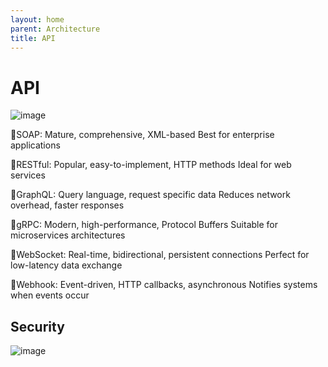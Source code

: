 ```yaml
---
layout: home
parent: Architecture
title: API
---
```


# API

![image](https://user-images.githubusercontent.com/11530478/235827733-1acb61f3-2a9e-41b2-90c2-4ebbbb91602b.png)

🔹SOAP:
Mature, comprehensive, XML-based
Best for enterprise applications

🔹RESTful:
Popular, easy-to-implement, HTTP methods
Ideal for web services

🔹GraphQL:
Query language, request specific data
Reduces network overhead, faster responses

🔹gRPC:
Modern, high-performance, Protocol Buffers
Suitable for microservices architectures

🔹WebSocket:
Real-time, bidirectional, persistent connections
Perfect for low-latency data exchange

🔹Webhook:
Event-driven, HTTP callbacks, asynchronous
Notifies systems when events occur

## Security

![image](https://user-images.githubusercontent.com/11530478/235827905-e7c5d75b-13b4-4c80-8ec1-08ffe8fdf9dc.png)

